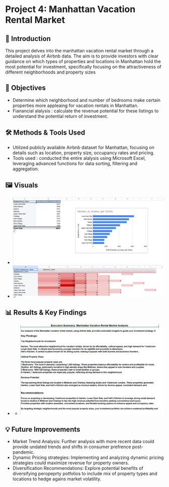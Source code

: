 # Project 4: Manhattan Vacation Rental Market

## 📌 Introduction
This project delves into the manhattan vacation rental market through a detailed analysis of Airbnb data.  The aim is to provide investors with clear guidance on which types of properties and locations in Manhattan hold the most potential for investment, specifically focusing on the attractiveness of different neighborhoods and property sizes

## 📌 Objectives
- Determine which neighborhood and number of bedrooms make certain properties more appleaing for vacation rentals in Manhattan.
- Fianancial alalysis : calculate the revenue potential for these listings to understand the potential return of investment.

## 🛠 Methods & Tools Used
- Utilized publicly available Airbnb dataset for Manhattan, focusing on details such as location, property size, occupancy rates and pricing.
- Tools used : conducted the entire alalysis using Microsoft Excel, leveraging advanced functions for data sorting, filtering and aggregation.

## 🖼 Visuals

- ![Project 4 chart](https://github.com/gedebumeron/Data-Projects-Triple-Ten-/blob/main/manhattan_chart.png)
- ![Project 4 chart](https://github.com/gedebumeron/Data-Projects-Triple-Ten-/blob/main/Manhattan_chart2.png)

## 📊 Results & Key Findings
- - ![Conclusion](https://github.com/gedebumeron/Data-Projects-Triple-Ten-/blob/main/Manhattan%20analysis.png)


## 💡 Future Improvements
- Market Trend Analysis: Further analysis with more recent data could provide undated trends and shifts in consumer prefrence post-pandemic.
- Dynamic Pricing strategies: Implementing and analyzing dynamic pricing strategies could maximize revenue for property owners.
- Diversification Recommendations: Explore potential benefits of diversifying peropeprty potfolios to include mix of property types and locations to hedge agains market volatility.
